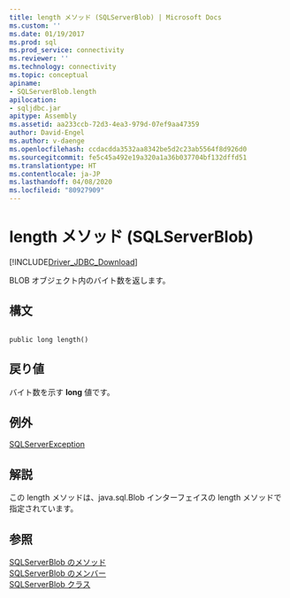 ```yaml
---
title: length メソッド (SQLServerBlob) | Microsoft Docs
ms.custom: ''
ms.date: 01/19/2017
ms.prod: sql
ms.prod_service: connectivity
ms.reviewer: ''
ms.technology: connectivity
ms.topic: conceptual
apiname:
- SQLServerBlob.length
apilocation:
- sqljdbc.jar
apitype: Assembly
ms.assetid: aa233ccb-72d3-4ea3-979d-07ef9aa47359
author: David-Engel
ms.author: v-daenge
ms.openlocfilehash: ccdacdda3532aa8342be5d2c23ab5564f8d926d0
ms.sourcegitcommit: fe5c45a492e19a320a1a36b037704bf132dffd51
ms.translationtype: HT
ms.contentlocale: ja-JP
ms.lasthandoff: 04/08/2020
ms.locfileid: "80927909"
---
```

# <a name="length-method-sqlserverblob"></a>length メソッド (SQLServerBlob)
[!INCLUDE[Driver_JDBC_Download](../../../includes/driver_jdbc_download.md)]

  BLOB オブジェクト内のバイト数を返します。  
  
## <a name="syntax"></a>構文  
  
```  
  
public long length()  
```  
  
## <a name="return-value"></a>戻り値  
 バイト数を示す **long** 値です。  
  
## <a name="exceptions"></a>例外  
 [SQLServerException](../../../connect/jdbc/reference/sqlserverexception-class.md)  
  
## <a name="remarks"></a>解説  
 この length メソッドは、java.sql.Blob インターフェイスの length メソッドで指定されています。  
  
## <a name="see-also"></a>参照  
 [SQLServerBlob のメソッド](../../../connect/jdbc/reference/sqlserverblob-methods.md)   
 [SQLServerBlob のメンバー](../../../connect/jdbc/reference/sqlserverblob-members.md)   
 [SQLServerBlob クラス](../../../connect/jdbc/reference/sqlserverblob-class.md)  
  
  
